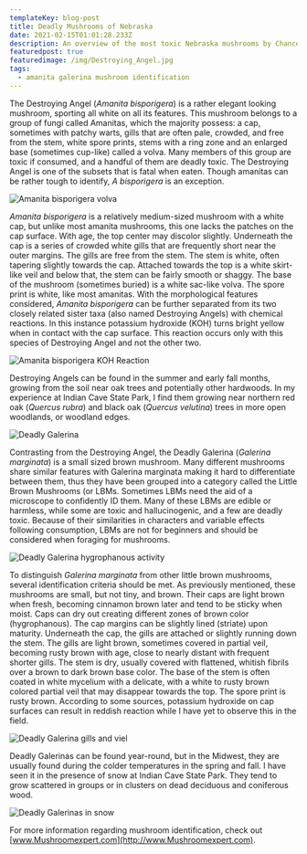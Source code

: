 ```yaml
---
templateKey: blog-post
title: Deadly Mushrooms of Nebraska
date: 2021-02-15T01:01:28.233Z
description: An overview of the most toxic Nebraska mushrooms by Chance Brueggemann.
featuredpost: true
featuredimage: /img/Destroying_Angel.jpg
tags:
  - amanita galerina mushroom identification
---
```


The Destroying Angel (*Amanita bisporigera*) is a rather elegant looking mushroom, sporting all white on all its features. This mushroom belongs to a group of fungi called Amanitas, which the majority possess: a cap, sometimes with patchy warts, gills that are often pale, crowded, and free from the stem, white spore prints, stems with a ring zone and an enlarged base (sometimes cup-like) called a volva. Many members of this group are toxic if consumed, and a handful of them are deadly toxic. The Destroying Angel is one of the subsets that is fatal when eaten. Though amanitas can be rather tough to identify, *A bisporigera* is an exception.

![Amanita bisporigera volva](/img/mushroom_with_volva.jpg "Amanita bisporigera volva")

*Amanita bisporigera* is a relatively medium-sized mushroom with a white cap, but unlike most amanita mushrooms, this one lacks the patches on the cap surface. With age, the top center may discolor slightly. Underneath the cap is a series of crowded white gills that are frequently short near the outer margins. The gills are free from the stem. The stem is white, often tapering slightly towards the cap. Attached towards the top is a white skirt-like veil and below that, the stem can be fairly smooth or shaggy. The base of the mushroom (sometimes buried) is a white sac-like volva. The spore print is white, like most amanitas. With the morphological features considered, *Amanita bisporigera* can be further separated from its two closely related sister taxa (also named Destroying Angels) with chemical reactions. In this instance potassium hydroxide (KOH) turns bright yellow when in contact with the cap surface. This reaction occurs only with this species of Destroying Angel and not the other two.

![Amanita bisporigera KOH Reaction](/img/reaction_to_koh.jpg "Amanita bisporigera KOH Reaction")

Destroying Angels can be found in the summer and early fall months, growing from the soil near oak trees and potentially other hardwoods. In my experience at Indian Cave State Park, I find them growing near northern red oak (*Quercus rubra*) and black oak (*Quercus velutina*) trees in more open woodlands, or woodland edges.

![Deadly Galerina](/img/deadly_galerina.jpg "Deadly Galerina")

Contrasting from the Destroying Angel, the Deadly Galerina (*Galerina marginata*) is a small sized brown mushroom. Many different mushrooms share similar features with Galerina marginata making it hard to differentiate between them, thus they have been grouped into a category called the Little Brown Mushrooms (or LBMs. Sometimes LBMs need the aid of a microscope to confidently ID them. Many of these LBMs are edible or harmless, while some are toxic and hallucinogenic, and a few are deadly toxic. Because of their similarities in characters and variable effects following consumption, LBMs are not for beginners and should be considered when foraging for mushrooms.

![Deadly Galerina hygrophanous activity](/img/hygrophanous_caps.jpg "Deadly Galerina hygrophanous activity")

To distinguish *Galerina marginata* from other little brown mushrooms, several identification criteria should be met. As previously mentioned, these mushrooms are small, but not tiny, and brown. Their caps are light brown when fresh, becoming cinnamon brown later and tend to be sticky when moist. Caps can dry out creating different zones of brown color (hygrophanous). The cap margins can be slightly lined (striate) upon maturity. Underneath the cap, the gills are attached or slightly running down the stem. The gills are light brown, sometimes covered in partial veil, becoming rusty brown with age, close to nearly distant with frequent shorter gills. The stem is dry, usually covered with flattened, whitish fibrils over a brown to dark brown base color. The base of the stem is often coated in white mycelium with a delicate, with a white to rusty brown colored partial veil that may disappear towards the top. The spore print is rusty brown. According to some sources, potassium hydroxide on cap surfaces can result in reddish reaction while I have yet to observe this in the field.

![Deadly Galerina gills and viel](/img/gills_and_veils.jpg "Deadly Galerina gills and viel")

Deadly Galerinas can be found year-round, but in the Midwest, they are usually found during the colder temperatures in the spring and fall. I have seen it in the presence of snow at Indian Cave State Park. They tend to grow scattered in groups or in clusters on dead deciduous and coniferous wood.

![Deadly Galerinas in snow](/img/deadly_galerinas_in_snow.jpg "Deadly Galerinas in snow")

For more information regarding mushroom identification, check out [www.Mushroomexpert.com](http://www.Mushroomexpert.com).